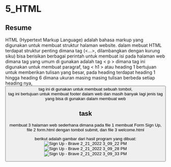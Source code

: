 # 5_HTML

## Resume

HTML (Hypertext Markup Language) adalah bahasa markup yang digunakan untuk membuat struktur halaman website. 
dalam mebuat HTML terdapat struktur penting dimana tag (<...>, dilambangkan dengan kurung siku) bisa berisikan berbagai perintah untuk membuat isi pada halaman web
dimana tag yang umum di gunakan adalah tag < p > dimana tag ini digunakan untuk membuat paragraf, tag < h1 > atau heading 1 bertujuan untuk memberikan tulisan yang besar, pada heading terdapat heading 1 hingga heading 6 dimana ukuran masing masing tulisan berbeda setiap heading nya, <button> tag ini di gunakan untuk membuat sebuah tombol, <footer> tag ini bertujuan untuk membuat footer dalam web dan masih banyak lagi jenis tag yang bisa di gunakan dalam membuat web

## task
membuat 3 halaman web sederhana dimana pada file 1 membuat Form Sign Up, file 2 form.html dengan tombol submit, dan file 3 welcome.html
  
berikut adalah gambar dari hasil program yang dibuat:
![Sign Up - Brave 2_21_2022 3_09_22 PM](https://user-images.githubusercontent.com/72496912/155055017-6d6d1bd8-7cd7-40de-aaf5-9f61a5aa143f.png)
![Sign Up - Brave 2_21_2022 3_09_28 PM](https://user-images.githubusercontent.com/72496912/155055023-ce6f01e4-c0cf-4a3c-89c5-a3f61a21faff.png)
![Sign Up - Brave 2_21_2022 3_09_33 PM](https://user-images.githubusercontent.com/72496912/155055025-1d88140b-2ede-4e75-88e6-24ed998206a7.png)
